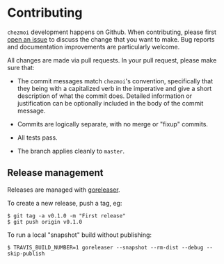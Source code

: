 # Contributing

`chezmoi` development happens on Github. When contributing, please first [open
an issue](https://github.com/twpayne/dotfiles/issues/new) to discuss the change
that you want to make. Bug reports and documentation improvements are
particularly welcome.

All changes are made via pull requests. In your pull request, please make sure
that:

  * The commit messages match `chezmoi`'s convention, specifically that they
    being with a capitalized verb in the imperative and give a short
description of what the commit does. Detailed information or justification can
be optionally included in the body of the commit message.

  * Commits are logically separate, with no merge or "fixup" commits.

  * All tests pass.

  * The branch applies cleanly to `master`.


## Release management

Releases are managed with [goreleaser](https://goreleaser.com/).

To create a new release, push a tag, eg:

    $ git tag -a v0.1.0 -m "First release"
    $ git push origin v0.1.0

To run a local "snapshot" build without publishing:

    $ TRAVIS_BUILD_NUMBER=1 goreleaser --snapshot --rm-dist --debug --skip-publish

